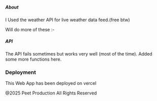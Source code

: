 ##### About
I Used the weather API for live weather data feed.(free btw)

Will do more of these :-

##### API 

The API fails sometimes but works very well (most of the time).
Added some more functions here. 

### Deployment 
This Web App has been deployed on vercel


@2025 Peet Production All Rights Reserved

